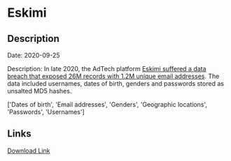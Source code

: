 # Eskimi

## Description

Date: 2020-09-25

Description:
In late 2020, the AdTech platform <a href="https://www.riskbasedsecurity.com/2021/01/25/shinyhunters-wave-3-one-hacker-exposes-over-125-million-credentials/" target="_blank" rel="noopener">Eskimi suffered a data breach that exposed 26M records with 1.2M unique email addresses</a>. The data included usernames, dates of birth, genders and passwords stored as unsalted MD5 hashes.


['Dates of birth', 'Email addresses', 'Genders', 'Geographic locations', 'Passwords', 'Usernames']

## Links

[Download Link](https://link-to.net/1229997/611.2319065750413/dynamic/?r=ZXNraW1pLmNvbQ==)